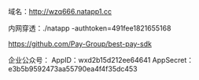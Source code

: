 域名：http://wzq666.natapp1.cc

内网穿透：./natapp -authtoken=491fee1821655168 

https://github.com/Pay-Group/best-pay-sdk




企业公众号：
AppID：wxd2b15d212ee64641
AppSecret：e3b5b9592473aa55790ea4f4f35dc453
